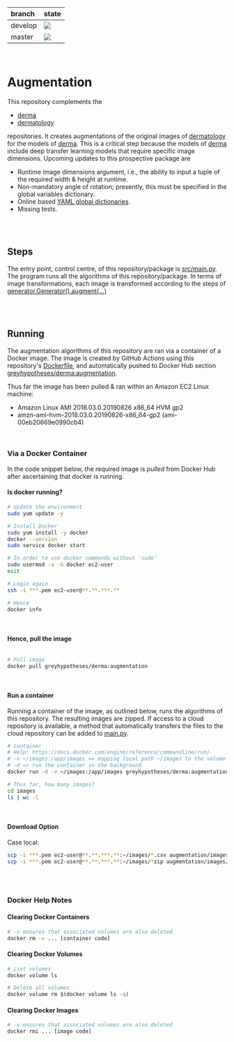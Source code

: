branch|state
:---|:---
develop|![](https://github.com/greyhypotheses/augmentation/workflows/Derma%20Python%20Package/badge.svg?branch=develop)
master|![](https://github.com/greyhypotheses/augmentation/workflows/Derma%20Python%20Package/badge.svg?branch=master)

<br>

# Augmentation

This repository complements the

* [derma](https://github.com/greyhypotheses/derma)
* [dermatology](https://github.com/greyhypotheses/dermatology)

repositories. It creates augmentations of the original images of [dermatology](https://github.com/greyhypotheses/dermatology) for the models of [derma](https://github.com/greyhypotheses/derma).  This is a critical step because the models of [derma](https://github.com/greyhypotheses/derma) include deep transfer learning models that require specific image dimensions.  Upcoming updates to this prospective package are

* Runtime image dimensions argument, i.e., the ability to input a tuple of the required width & height at runtime.
* Non-mandatory angle of rotation; presently, this must be specified in the global variables dictionary.
* Online based [YAML global dictionaries](./src/federal).
* Missing tests.

<br>
<br>

## Steps

The entry point, control centre, of this repository/package is [src/main.py](./src/main.py).  The program runs all the algorithms of this repository/package.  In terms of image transformations, each image is transformed according to the steps of [generator.Generator().augment(...)](./src/data/generator.py)

<br>
<br>

## Running

The augmentation algorithms of this repository are ran via a container of a Docker image.  The image is created by GitHub Actions using this repository's [Dockerfile](./Dockerfile), and automatically pushed to Docker Hub section [greyhypotheses/derma:augmentation](https://hub.docker.com/r/greyhypotheses/derma/tags).

Thus far the image has been pulled & ran within an Amazon EC2 Linux machine:
  * Amazon Linux AMI 2018.03.0.20190826 x86_64 HVM gp2
  * amzn-ami-hvm-2018.03.0.20190826-x86_64-gp2 (ami-00eb20669e0990cb4)

<br>

### Via a Docker Container

In the code snippet below, the required image is *pulled* from Docker Hub after ascertaining that docker is running.

#### Is docker running?

```bash
# Update the environment
sudo yum update -y

# Install Docker
sudo yum install -y docker
docker --version
sudo service docker start

# In order to use docker commands without 'sudo'
sudo usermod -a -G docker ec2-user
exit

# Login again
ssh -i ***.pem ec2-user@**.**.***.**

# Hence
docker info

```

<br>

#### Hence, pull the image

```bash

# Pull image
docker pull greyhypotheses/derma:augmentation

```

<br>

#### Run a container

Running a container of the image, as outlined below, runs the algorithms of this repository.  The resulting images are zipped.  If access to a cloud repository is available, a method that automatically transfers the files to the cloud repository can be added to [main.py](./src/main.py).

```bash
# Container
# Help: https://docs.docker.com/engine/reference/commandline/run/
# -v ~/images:/app/images => mapping local path ~/images to the volume of the container, i.e., /app/images
# -d => run the container in the background
docker run -d -v ~/images:/app/images greyhypotheses/derma:augmentation

# Thus far, how many images?
cd images
ls | wc -l
```

<br>

#### Download Option

Case local:

```bash
scp -i ***.pem ec2-user@**.**.***.**:~/images/*.csv augmentation/images/
scp -i ***.pem ec2-user@**.**.***.**:~/images/*zip augmentation/images/
```

<br>
<br>

### Docker Help Notes


#### Clearing Docker Containers
```bash
# -v ensures that associated volumes are also deleted
docker rm -v ... [container code]
```

#### Clearing Docker Volumes

```bash
# List volumes
docker volume ls

# Delete all volumes
docker volume rm $(docker volume ls -q)
```

#### Clearing Docker Images
```bash
# -v ensures that associated volumes are also deleted
docker rmi ... [image code]
```
